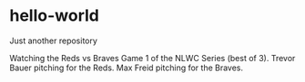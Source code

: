 # hello-world
Just another repository

Watching the Reds vs Braves Game 1 of the NLWC Series (best of 3). 
Trevor Bauer pitching for the Reds. Max Freid pitching for the Braves.
